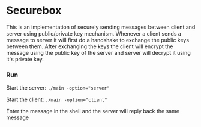 # Securebox

This is an implementation of securely sending messages between client and server using public/private key mechanism.
Whenever a client sends a message to server it will first do a handshake to exchange the public keys between them. After exchanging the keys the client will encrypt the message using the public key of the server and server will decrypt it using it's private key.  

### Run

Start the server:
```./main -option="server"```

Start the client:
```./main -option="client"```

Enter the message in the shell and the server will reply back the same message

